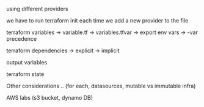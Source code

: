 using different providers

we have to run terraform init each time we add a new provider to the file

terraform variables
-> variable.tf
-> variables.tfvar
-> export env vars
-> -var precedence

terraform dependencies
-> explicit
-> implicit

output variables

terraform state

Other considerations .. (for each, datasources, mutable vs immutable infra)


AWS labs (s3 bucket, dynamo DB)


